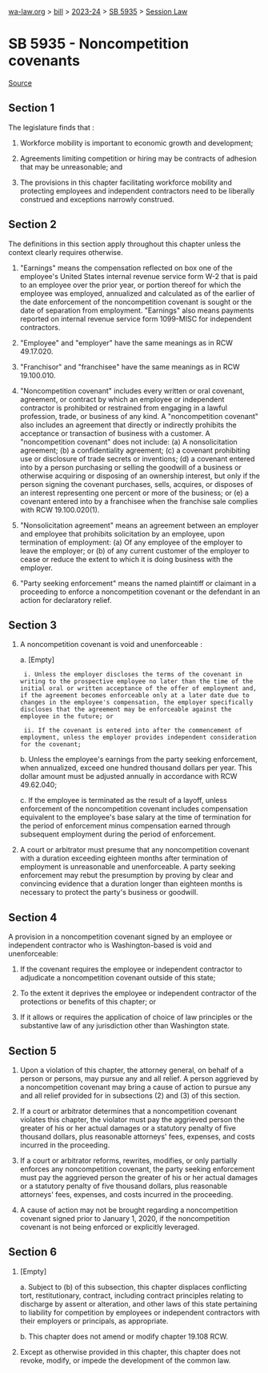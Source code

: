 [wa-law.org](/) > [bill](/bill/) > [2023-24](/bill/2023-24/) > [SB 5935](/bill/2023-24/sb/5935/) > [Session Law](/bill/2023-24/sb/5935/S.SL/)

# SB 5935 - Noncompetition covenants

[Source](http://lawfilesext.leg.wa.gov/biennium/2023-24/Pdf/Bills/Session%20Laws/Senate/5935-S.SL.pdf)

## Section 1
The legislature finds that :

1. Workforce mobility is important to economic growth and development;

2. Agreements limiting competition or hiring may be contracts of adhesion that may be unreasonable; and

3. The provisions in this chapter facilitating workforce mobility and protecting employees and independent contractors need to be liberally construed and exceptions narrowly construed.

## Section 2
The definitions in this section apply throughout this chapter unless the context clearly requires otherwise.

1. "Earnings" means the compensation reflected on box one of the employee's United States internal revenue service form W-2 that is paid to an employee over the prior year, or portion thereof for which the employee was employed, annualized and calculated as of the earlier of the date enforcement of the noncompetition covenant is sought or the date of separation from employment. "Earnings" also means payments reported on internal revenue service form 1099-MISC for independent contractors.

2. "Employee" and "employer" have the same meanings as in RCW 49.17.020.

3. "Franchisor" and "franchisee" have the same meanings as in RCW 19.100.010.

4. "Noncompetition covenant" includes every written or oral covenant, agreement, or contract by which an employee or independent contractor is prohibited or restrained from engaging in a lawful profession, trade, or business of any kind. A "noncompetition covenant" also includes an agreement that directly or indirectly prohibits the acceptance or transaction of business with a customer. A "noncompetition covenant" does not include: (a) A nonsolicitation agreement; (b) a confidentiality agreement; (c) a covenant prohibiting use or disclosure of trade secrets or inventions; (d) a covenant entered into by a person purchasing or selling the goodwill of a business or otherwise acquiring or disposing of an ownership interest, but only if the person signing the covenant purchases, sells, acquires, or disposes of an interest representing one percent or more of the business; or (e) a covenant entered into by a franchisee when the franchise sale complies with RCW 19.100.020(1).

5. "Nonsolicitation agreement" means an agreement between an employer and employee that prohibits solicitation by an employee, upon termination of employment: (a) Of any employee of the employer to leave the employer; or (b) of any current customer of the employer to cease or reduce the extent to which it is doing business with the employer.

6. "Party seeking enforcement" means the named plaintiff or claimant in a proceeding to enforce a noncompetition covenant or the defendant in an action for declaratory relief.

## Section 3
1. A noncompetition covenant is void and unenforceable :

    a. [Empty]

        i. Unless the employer discloses the terms of the covenant in writing to the prospective employee no later than the time of the initial oral or written acceptance of the offer of employment and, if the agreement becomes enforceable only at a later date due to changes in the employee's compensation, the employer specifically discloses that the agreement may be enforceable against the employee in the future; or

        ii. If the covenant is entered into after the commencement of employment, unless the employer provides independent consideration for the covenant;

    b. Unless the employee's earnings from the party seeking enforcement, when annualized, exceed one hundred thousand dollars per year. This dollar amount must be adjusted annually in accordance with RCW 49.62.040;

    c. If the employee is terminated as the result of a layoff, unless enforcement of the noncompetition covenant includes compensation equivalent to the employee's base salary at the time of termination for the period of enforcement minus compensation earned through subsequent employment during the period of enforcement.

2. A court or arbitrator must presume that any noncompetition covenant with a duration exceeding eighteen months after termination of employment is unreasonable and unenforceable. A party seeking enforcement may rebut the presumption by proving by clear and convincing evidence that a duration longer than eighteen months is necessary to protect the party's business or goodwill.

## Section 4
A provision in a noncompetition covenant signed by an employee or independent contractor who is Washington-based is void and unenforceable:

1. If the covenant requires the employee or independent contractor to adjudicate a noncompetition covenant outside of this state;

2. To the extent it deprives the employee or independent contractor of the protections or benefits of this chapter; or

3. If it allows or requires the application of choice of law principles or the substantive law of any jurisdiction other than Washington state.

## Section 5
1. Upon a violation of this chapter, the attorney general, on behalf of a person or persons, may pursue any and all relief. A person aggrieved by a noncompetition covenant  may bring a cause of action to pursue any and all relief provided for in subsections (2) and (3) of this section.

2. If a court or arbitrator determines that a noncompetition covenant violates this chapter, the violator must pay the aggrieved person the greater of his or her actual damages or a statutory penalty of five thousand dollars, plus reasonable attorneys' fees, expenses, and costs incurred in the proceeding.

3. If a court or arbitrator reforms, rewrites, modifies, or only partially enforces any noncompetition covenant, the party seeking enforcement must pay the aggrieved person the greater of his or her actual damages or a statutory penalty of five thousand dollars, plus reasonable attorneys' fees, expenses, and costs incurred in the proceeding.

4. A cause of action may not be brought regarding a noncompetition covenant signed prior to January 1, 2020, if the noncompetition covenant is not being enforced or explicitly leveraged.

## Section 6
1. [Empty]

    a. Subject to (b) of this subsection, this chapter displaces conflicting tort, restitutionary, contract, including contract principles relating to discharge by assent or alteration, and other laws of this state pertaining to liability for competition by employees or independent contractors with their employers or principals, as appropriate.

    b. This chapter does not amend or modify chapter 19.108 RCW.

2. Except as otherwise provided in this chapter, this chapter does not revoke, modify, or impede the development of the common law.
